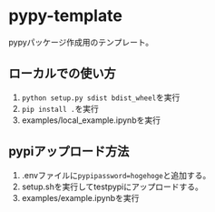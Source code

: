 # pypy-template
pypyパッケージ作成用のテンプレート。

## ローカルでの使い方
1. `python setup.py sdist bdist_wheel`を実行
2. `pip install .`を実行
3. examples/local_example.ipynbを実行
## pypiアップロード方法
1. .envファイルに`pypipassword=hogehoge`と追加する。
2. setup.shを実行してtestpypiにアップロードする。
3. examples/example.ipynbを実行

